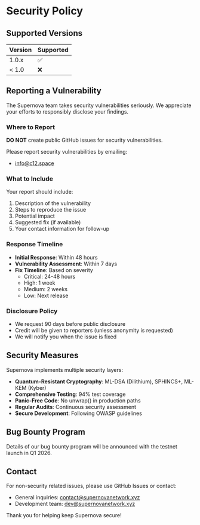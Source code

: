 # Security Policy

## Supported Versions

| Version | Supported          |
| ------- | ------------------ |
| 1.0.x   | :white_check_mark: |
| < 1.0   | :x:                |

## Reporting a Vulnerability

The Supernova team takes security vulnerabilities seriously. We appreciate your efforts to responsibly disclose your findings.

### Where to Report

**DO NOT** create public GitHub issues for security vulnerabilities.

Please report security vulnerabilities by emailing:
- info@c12.space

### What to Include

Your report should include:

1. Description of the vulnerability
2. Steps to reproduce the issue
3. Potential impact
4. Suggested fix (if available)
5. Your contact information for follow-up

### Response Timeline

- **Initial Response**: Within 48 hours
- **Vulnerability Assessment**: Within 7 days
- **Fix Timeline**: Based on severity
  - Critical: 24-48 hours
  - High: 1 week
  - Medium: 2 weeks
  - Low: Next release

### Disclosure Policy

- We request 90 days before public disclosure
- Credit will be given to reporters (unless anonymity is requested)
- We will notify you when the issue is fixed

## Security Measures

Supernova implements multiple security layers:

- **Quantum-Resistant Cryptography**: ML-DSA (Dilithium), SPHINCS+, ML-KEM (Kyber)
- **Comprehensive Testing**: 94% test coverage
- **Panic-Free Code**: No unwrap() in production paths
- **Regular Audits**: Continuous security assessment
- **Secure Development**: Following OWASP guidelines

## Bug Bounty Program

Details of our bug bounty program will be announced with the testnet launch in Q1 2026.

## Contact

For non-security related issues, please use GitHub Issues or contact:
- General inquiries: contact@supernovanetwork.xyz
- Development team: dev@supernovanetwork.xyz

Thank you for helping keep Supernova secure!
